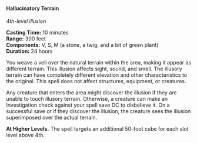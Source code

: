 #### Hallucinatory Terrain
<!-- TODO Check and tag this spell -->
<!-- markdownlint-disable-next-line no-emphasis-as-heading -->
_4th-level illusion_

**Casting Time:** 10 minutes \
**Range:** 300 feet \
**Components:** V, S, M (a stone, a twig, and a bit of green plant) \
**Duration:** 24 hours

You weave a veil over the natural terrain within the area, making it appear as different terrain.
This illusion affects sight, sound, and smell.
The illusory terrain can have completely different elevation and other characteristics to the original.
This spell does not affect structures, equipment, or creatures.

Any creature that enters the area might discover the illusion if they are unable to touch illusory terrain.
Otherwise, a creature can make an Investigation check against your spell save DC to disbelieve it.
On a successful save or if they discover the illusion, the creature sees the illusion superimposed over the actual terrain.

**At Higher Levels.**
The spell targets an additional 50-foot cube for each slot level above 4th.
